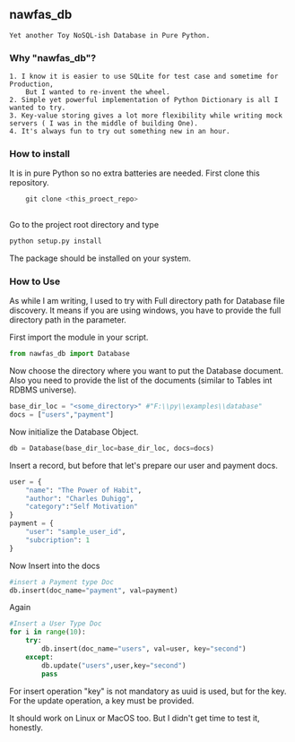 ## nawfas_db
    Yet another Toy NoSQL-ish Database in Pure Python.
    
### Why "nawfas_db"?
    1. I know it is easier to use SQLite for test case and sometime for Production,
        But I wanted to re-invent the wheel.
    2. Simple yet powerful implementation of Python Dictionary is all I wanted to try.
    3. Key-value storing gives a lot more flexibility while writing mock servers ( I was in the middle of building One).
    4. It's always fun to try out something new in an hour.
### How to install
 It is in pure Python so no extra batteries are needed.
First clone this repository.
    
``` python
    git clone <this_proect_repo>
    
```
Go to the project root directory and type

```python
python setup.py install
```
The package should be installed on your system.

### How to Use
As while I am writing, I used to try with Full directory path for Database file discovery.
It means if you are using windows, you have to provide the full directory path in the parameter. 

First import the module in your script.

```python
from nawfas_db import Database
```
Now choose the directory where you want to put the Database document.
Also you need to provide the list of the documents (similar to Tables int RDBMS universe).

```python
base_dir_loc = "<some_directory>" #"F:\\py\\examples\\database"
docs = ["users","payment"]

```
Now initialize the Database Object.

```python
db = Database(base_dir_loc=base_dir_loc, docs=docs)
```
Insert a record, but before that let's prepare our user and payment docs.

```python
user = {
    "name": "The Power of Habit",
    "author": "Charles Duhigg",
    "category":"Self Motivation"
}
payment = {
    "user": "sample_user_id",
    "subcription": 1
}
```

Now Insert into the docs
```python
#insert a Payment type Doc
db.insert(doc_name="payment", val=payment)
```
Again 
```python
#Insert a User Type Doc
for i in range(10):
    try:
        db.insert(doc_name="users", val=user, key="second")
    except:
        db.update("users",user,key="second")
        pass
```
For insert operation "key" is not mandatory as uuid is used, 
but for the key. For the update operation, a key must be provided. 

It should work on Linux or MacOS too. But I didn't get time to test it, honestly.
